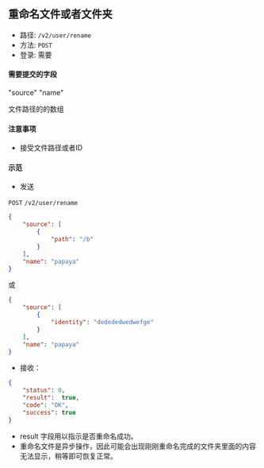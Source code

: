 ## 重命名文件或者文件夹

* 路径: ```/v2/user/rename```
* 方法: ```POST```
* 登录: 需要

#### 需要提交的字段

"source"
"name"

文件路径的的数组

#### 注意事项

* 接受文件路径或者ID

#### 示范

* 发送

```POST``` ```/v2/user/rename```

```json
{
    "source": [
        {
            "path": "/b"
        }
    ],
    "name": "papaya"
}

```

或

```json
{
    "source": [
        {
            "identity": "dedededwedwefge"
        }
    ],
    "name": "papaya"
}

```

* 接收：

```json
{
    "status": 0,
    "result":  true,
    "code": "OK",
    "success": true
}
```

* result 字段用以指示是否重命名成功。
* 重命名文件是异步操作，因此可能会出现刚刚重命名完成的文件夹里面的内容无法显示，稍等即可恢复正常。
